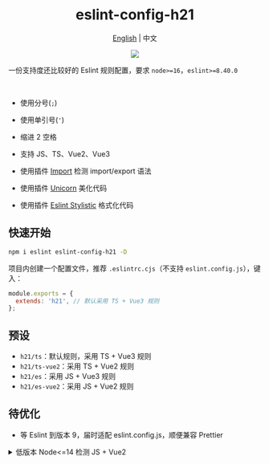 <h1 align="center">eslint-config-h21</h1>
<p align="center"><a href="README.md">English</a> | 中文</p>
<p align="center">
  <a href="https://www.npmjs.com/package/eslint-config-h21" target="_blank">
    <img src="https://img.shields.io/badge/version-1.0.0-257855?style=for-the-badge">
  </a>
</p>

一份支持度还比较好的 Eslint 规则配置，要求 `node>=16`，`eslint>=8.40.0`

<br>

* 使用分号(`;`)
* 使用单引号(`'`)
* 缩进 2 空格

* 支持 JS、TS、Vue2、Vue3
* 使用插件 [Import](https://github.com/import-js/eslint-plugin-import) 检测 import/export 语法
* 使用插件 [Unicorn](https://github.com/sindresorhus/eslint-plugin-unicorn) 美化代码
* 使用插件 [Eslint Stylistic](https://eslint.style/) 格式化代码

## 快速开始

```sh
npm i eslint eslint-config-h21 -D
```

项目内创建一个配置文件，推荐 `.eslintrc.cjs`（不支持 `eslint.config.js`），键入：

```js
module.exports = {
  extends: 'h21', // 默认采用 TS + Vue3 规则
};
```

## 预设

* `h21/ts`：默认规则，采用 TS + Vue3 规则
* `h21/ts-vue2`：采用 TS + Vue2 规则
* `h21/es`：采用 JS + Vue3 规则
* `h21/es-vue2`：采用 JS + Vue2 规则

## 待优化

+ 等 Eslint 到版本 9，届时适配 eslint.config.js，顺便兼容 Prettier


<details><summary>低版本 Node<=14 检测 JS + Vue2</summary>

```sh
npm i eslint@6.8.0 babel-eslint@10.1.0 eslint-plugin-vue@6.2.2 @vividcat/eslint-config@2.1.2 -D
```

键入规则：

```js
module.exports = {
  root: true,
  globals: {
    __DEV__: 'readonly',
    process: 'readonly'
  },
  parserOptions: {
    parser: 'babel-eslint',
    sourceType: 'module',
    ecmaVersion: '2022',
    ecmaFeatures: {
      jsx: true,
      legacyDecorators: true
    }
  },
  extends: ['plugin:vue/recommended', '@vividcat'],
  plugins: [ 'vue' ],
  rules: {
    'array-bracket-spacing': ['error', 'never'],
    'arrow-parens': ['error', 'as-needed', { requireForBlockBody: true }],
    'arrow-body-style': ['error', 'as-needed'],
    'object-curly-spacing': ['error', 'always', { objectsInObjects: false }],
    'no-unused-vars': ['error', {
      args: 'after-used',
      argsIgnorePattern: '^_',
      destructuredArrayIgnorePattern: '^_',
      caughtErrors: 'none',
      ignoreRestSiblings: true
    }],
    // 'no-restricted-imports': ['error', {
    //   paths: [
    //     { name: '', importNames: [''], message: '' }
    //   ]
    // }],
    "spaced-comment": ["error", "always", { "exceptions": ["-", "+"] }],
    // allow async-await
    'generator-star-spacing': 'off',
    'indent': ['error', 2, { // 强制使用一致的缩进
      'SwitchCase': 1,
      'VariableDeclarator': 'first'
    }],
    // allow debugger during development
    'no-debugger': process.env.NODE_ENV === 'production' ? 'error' : 'off',
    // Vue
    'vue/max-attributes-per-line': ['error', { // 强制每行的最大属性数
      'singleline': 8,
      'multiline': {
        'max': 1,
        'allowFirstLine': false
      }
    }],
    'vue/name-property-casing': ['error', 'PascalCase'], // vue/component-definition-name-casing 对组件定义名称强制使用特定的大小
    'vue/require-default-prop': 'off', // 属性默认值必填
    'vue/html-self-closing': 'off', // 标签自关闭
    'vue/singleline-html-element-content-newline': 'off', // 单行元素换行
    'vue/html-closing-bracket-newline': 'off', // 标签末尾结束符位置
    'vue/attributes-order': 'off', // 关于标签属性的顺序
    'vue/component-tags-order': 'off',
    'vue/attribute-hyphenation': ['error', 'always', {
      // 对于 Mixin 属性不处理
      'ignore': ['$_']
    }]
  }
}
```
